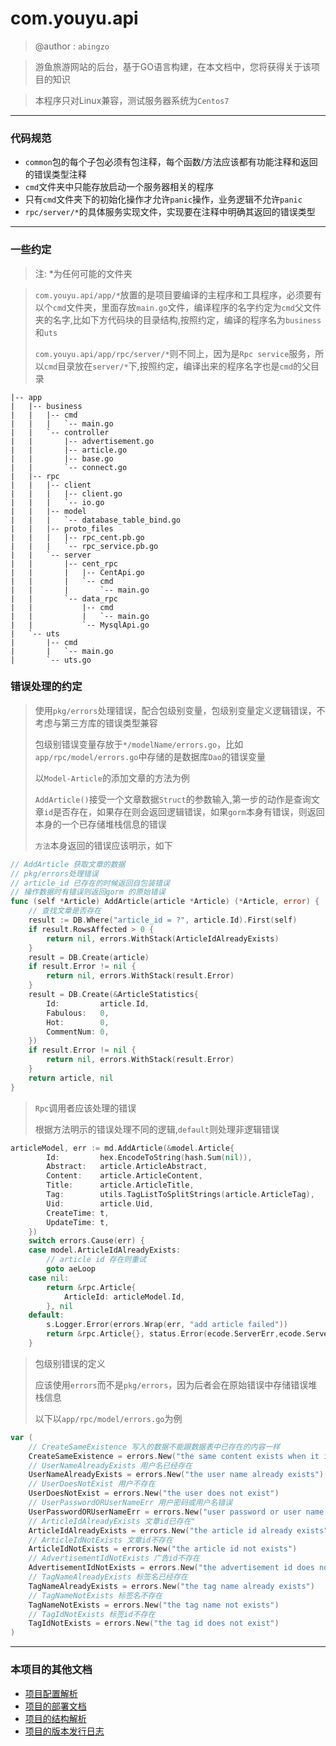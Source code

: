 # com.youyu.api

> @author : `abingzo`

> 游鱼旅游网站的后台，基于GO语言构建，在本文档中，您将获得关于该项目的知识

> 本程序只对Linux兼容，测试服务器系统为`Centos7`

---

### 代码规范

- `common`包的每个子包必须有包注释，每个函数/方法应该都有功能注释和返回的错误类型注释
- `cmd`文件夹中只能存放启动一个服务器相关的程序
- 只有`cmd`文件夹下的初始化操作才允许`panic`操作，业务逻辑不允许`panic`
- `rpc/server/*`的具体服务实现文件，实现要在注释中明确其返回的错误类型

---

### 一些约定

> 注: *为任何可能的文件夹

>  `com.youyu.api/app/*`放置的是项目要编译的主程序和工具程序，必须要有以个`cmd`文件夹，里面存放`main.go`文件，编译程序的名字约定为`cmd`父文件夹的名字,比如下方代码块的目录结构,按照约定，编译的程序名为`business`和`uts`
>
> `com.youyu.api/app/rpc/server/*`则不同上，因为是`Rpc service`服务，所以`cmd`目录放在`server/*`下,按照约定，编译出来的程序名字也是`cmd`的父目录

```shell
|-- app
|   |-- business
|   |   |-- cmd
|   |   |   `-- main.go
|   |   `-- controller
|   |       |-- advertisement.go
|   |       |-- article.go
|   |       |-- base.go
|   |       `-- connect.go
|   |-- rpc
|   |   |-- client
|   |   |   |-- client.go
|   |   |   `-- io.go
|   |   |-- model
|   |   |   `-- database_table_bind.go
|   |   |-- proto_files
|   |   |   |-- rpc_cent.pb.go
|   |   |   `-- rpc_service.pb.go
|   |   `-- server
|   |       |-- cent_rpc
|   |       |   |-- CentApi.go
|   |       |   `-- cmd
|   |       |       `-- main.go
|   |       `-- data_rpc
|   |           |-- cmd
|   |           |   `-- main.go
|   |           `-- MysqlApi.go
|   `-- uts
|       |-- cmd
|       |   `-- main.go
|       `-- uts.go
```

### 错误处理的约定

> 使用`pkg/errors`处理错误，配合包级别变量，包级别变量定义逻辑错误，不考虑与第三方库的错误类型兼容
>
> 包级别错误变量存放于`*/modelName/errors.go`，比如`app/rpc/model/errors.go`中存储的是数据库`Dao`的错误变量
>
> 以`Model-Article`的添加文章的方法为例
>
> `AddArticle()`接受一个文章数据`Struct`的参数输入,第一步的动作是查询文章`id`是否存在，如果存在则会返回逻辑错误，如果`gorm`本身有错误，则返回本身的一个已存储堆栈信息的错误
>
> `方法`本身返回的错误应该明示，如下

```go
// AddArticle 获取文章的数据
// pkg/errors处理错误
// article_id 已存在的时候返回自包装错误
// 操作数据时有错误则返回gorm 的原始错误
func (self *Article) AddArticle(article *Article) (*Article, error) {
	// 查找文章是否存在
	result := DB.Where("article_id = ?", article.Id).First(self)
	if result.RowsAffected > 0 {
		return nil, errors.WithStack(ArticleIdAlreadyExists)
	}
	result = DB.Create(article)
	if result.Error != nil {
		return nil, errors.WithStack(result.Error)
	}
	result = DB.Create(&ArticleStatistics{
		Id:         article.Id,
		Fabulous:   0,
		Hot:        0,
		CommentNum: 0,
	})
	if result.Error != nil {
		return nil, errors.WithStack(result.Error)
	}
	return article, nil
}
```

> `Rpc`调用者应该处理的错误
>
> 根据方法明示的错误处理不同的逻辑,`default`则处理非逻辑错误

```go
articleModel, err := md.AddArticle(&model.Article{
		Id:         hex.EncodeToString(hash.Sum(nil)),
		Abstract:   article.ArticleAbstract,
		Content:    article.ArticleContent,
		Title:      article.ArticleTitle,
		Tag:        utils.TagListToSplitStrings(article.ArticleTag),
		Uid:        article.Uid,
		CreateTime: t,
		UpdateTime: t,
	})
	switch errors.Cause(err) {
	case model.ArticleIdAlreadyExists:
		// article id 存在则重试
		goto aeLoop
	case nil:
		return &rpc.Article{
			ArticleId: articleModel.Id,
		}, nil
	default:
		s.Logger.Error(errors.Wrap(err, "add article failed"))
		return &rpc.Article{}, status.Error(ecode.ServerErr,ecode.ServerErr.Message())
	}
```

> 包级别错误的定义
>
> 应该使用`errors`而不是`pkg/errors`，因为后者会在原始错误中存储错误堆栈信息
>
> 以下以`app/rpc/model/errors.go`为例

```go
var (
	// CreateSameExistence 写入的数据不能跟数据表中已存在的内容一样
	CreateSameExistence = errors.New("the same content exists when it is created")
	// UserNameAlreadyExists 用户名已经存在
	UserNameAlreadyExists = errors.New("the user name already exists")
	// UserDoesNotExist 用户不存在
	UserDoesNotExist = errors.New("the user does not exist")
	// UserPasswordORUserNameErr 用户密码或用户名错误
	UserPasswordORUserNameErr = errors.New("user password or user name error")
	// ArticleIdAlreadyExists 文章id已存在"
	ArticleIdAlreadyExists = errors.New("the article id already exists")
	// ArticleIdNotExists 文章id不存在
	ArticleIdNotExists = errors.New("the article id not exists")
	// AdvertisementIdNotExists 广告id不存在
	AdvertisementIdNotExists = errors.New("the advertisement id does not exist")
	// TagNameAlreadyExists 标签名已经存在
	TagNameAlreadyExists = errors.New("the tag name already exists")
	// TagNameNotExists 标签名不存在
	TagNameNotExists = errors.New("the tag name not exists")
	// TagIdNotExists 标签id不存在
	TagIdNotExists = errors.New("the tag id does not exist")
)
```

---

### 本项目的其他文档

- [项目配置解析](./doc/PROJECT_CONFIG.md)
- [项目的部署文档](./doc/DEPLOY.md)
- [项目的结构解析](./doc/PROJECT_STRUCT.md)
- [项目的版本发行日志](./RELEASE_NODE.md)


